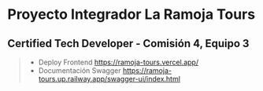 # Proyecto Integrador La Ramoja Tours</H1> 
## Certified Tech Developer - Comisión 4, Equipo 3 

> - Deploy Frontend https://ramoja-tours.vercel.app/
> - Documentación Swagger https://ramoja-tours.up.railway.app/swagger-ui/index.html
